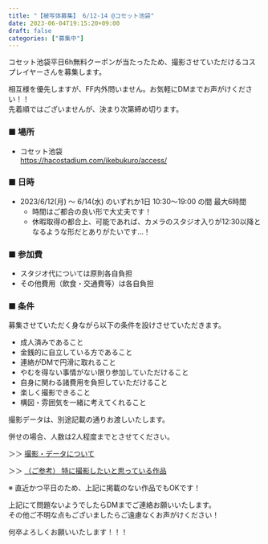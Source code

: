 ```yaml
---
title: "【被写体募集】 6/12-14 @コセット池袋"
date: 2023-06-04T19:15:20+09:00
draft: false
categories: ["募集中"]
---
```


コセット池袋平日6h無料クーポンが当たったため、撮影させていただけるコスプレイヤーさんを募集します。

相互様を優先しますが、FF内外問いません。お気軽にDMまでお声がけください！！  
先着順ではございませんが、決まり次第締め切ります。


### ■ 場所

* コセット池袋  
https://hacostadium.com/ikebukuro/access/

### ■ 日時

- 2023/6/12(月) ～ 6/14(水) のいずれか1日 10:30～19:00 の間 最大6時間
  - 時間はご都合の良い形で大丈夫です！
  - 休暇取得の都合上、可能であれば、カメラのスタジオ入りが12:30以降となるような形だとありがたいです…！

### ■ 参加費

- スタジオ代については原則各自負担
- その他費用（飲食・交通費等）は各自負担

### ■ 条件

募集させていただく身ながら以下の条件を設けさせていただきます。

* 成人済みであること
* 金銭的に自立している方であること
* 連絡がDMで円滑に取れること
* やむを得ない事情がない限り参加していただけること
* 自身に関わる諸費用を負担していただけること
* 楽しく撮影できること
* 構図・雰囲気を一緒に考えてくれること

撮影データは、別途記載の通りお渡しいたします。

併せの場合、人数は2人程度までとさせてください。

＞＞ [撮影・データについて](/policy/)

＞＞ [（ご参考） 特に撮影したいと思っている作品](/favlist/)

※ 直近かつ平日のため、上記に掲載のない作品でもOKです！  

上記にて問題ないようでしたらDMまでご連絡お願いいたします。  
その他ご不明な点もございましたらご遠慮なくお声がけください！

何卒よろしくお願いいたします！！！